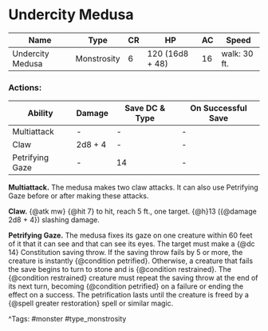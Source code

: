 # Undercity Medusa

| Name | Type | CR | HP | AC | Speed |
|------|------|----|----|----|-------|
| Undercity Medusa | Monstrosity | 6 | 120 (16d8 + 48) | 16 | walk: 30 ft. |

### Actions:

| Ability | Damage | Save DC & Type | On Successful Save |
|---------|--------|----------------|--------------------|
| Multiattack | - | - | - |
| Claw | 2d8 + 4 | - | - |
| Petrifying Gaze | - | 14 | - |


**Multiattack.** The medusa makes two claw attacks. It can also use Petrifying Gaze before or after making these attacks.

**Claw.** {@atk mw} {@hit 7} to hit, reach 5 ft., one target. {@h}13 ({@damage 2d8 + 4}) slashing damage.

**Petrifying Gaze.** The medusa fixes its gaze on one creature within 60 feet of it that it can see and that can see its eyes. The target must make a {@dc 14} Constitution saving throw. If the saving throw fails by 5 or more, the creature is instantly {@condition petrified}. Otherwise, a creature that fails the save begins to turn to stone and is {@condition restrained}. The {@condition restrained} creature must repeat the saving throw at the end of its next turn, becoming {@condition petrified} on a failure or ending the effect on a success. The petrification lasts until the creature is freed by a {@spell greater restoration} spell or similar magic.

^Tags: #monster #type_monstrosity